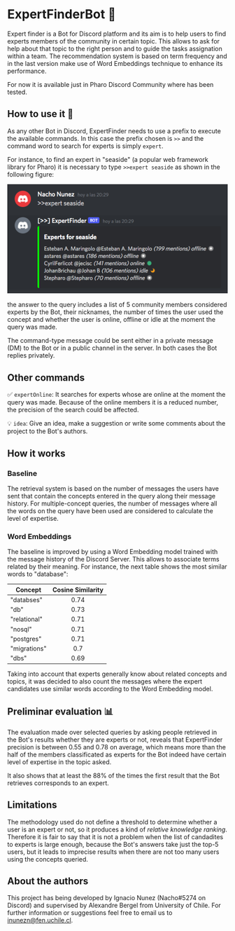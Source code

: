 # ExpertFinderBot :robot:

Expert finder is a Bot for Discord platform and its aim is to help users to find experts members of the community in certain topic. 
This allows to ask for help about that topic to the right person and to guide the tasks assignation within a team.
The recommendation system is based on term frequency and in the last version make use of Word Embeddings technique to enhance its performance.

For now it is available just in Pharo Discord Community where has been tested.

## How to use it :monocle_face:

As any other Bot in Discord, ExpertFinder needs to use a prefix to execute the available commands. 
In this case the prefix chosen is ``>>`` and the command word to search for experts is simply ``expert``.

For instance, to find an expert in "seaside" (a popular web framework library for Pharo) it is necessary 
to type ``>>expert seaside`` as shown in the following figure:

<p align="center">
  <img src="https://github.com/inunezn7/ExpertFinderBot/blob/master/figures/queryExample.png">
</p>

the answer to the query includes a list of 5 community members considered experts by the Bot, their nicknames, the number of times the user used the concept
and whether the user is online, offline or idle at the moment the query was made.

The command-type message could be sent either in a private message (DM) to the Bot or in a public channel in the server. 
In both cases the Bot replies privately.

## Other commands

:white_check_mark:  ``expertOnline``: It searches for experts whose are online at the moment the query was made. 
Because of the online members it is a reduced number, the precision of the search could be affected.

:bulb:  ``idea``: Give an idea, make a suggestion or write some comments about the project to the Bot's authors.

## How it works

### Baseline

The retrieval system is based on the number of messages the users have sent that contain the concepts entered in the query along their message history.
For multiple-concept queries, the number of messages where all the words on the query have been used are considered to calculate the level of expertise.

### Word Embeddings

The baseline is improved by using a Word Embedding model trained with the message history of the Discord Server. 
This allows to associate terms related by their meaning. For instance, the next table shows the most similar words to "database":

| Concept       | Cosine Similarity   |
| ------------- |:-------------------:|
|"databses"     | 0.74      |
|"db"           | 0.73      |
|"relational"   | 0.71      |
|"nosql"        | 0.71      |
|"postgres"     | 0.71      |
|"migrations"   | 0.7       |
|"dbs"          | 0.69      |

Taking into account that experts generally know about related concepts and topics, it was decided to also count the messages where the expert candidates
use similar words according to the Word Embedding model.

## Preliminar evaluation :bar_chart:

The evaluation made over selected queries by asking people retrieved in the Bot's results whether they are experts or not, 
reveals that ExpertFinder precision is between 0.55 and 0.78 on average, which means more than the half of the members classificated as 
experts for the Bot indeed have certain level of expertise in the topic asked.

It also shows that at least the 88% of the times the first result that the Bot retrieves corresponds to an expert.

## Limitations

The methodology used do not define a threshold to determine whether a user is an expert or not, so it produces a kind of *relative knowledge ranking*.
Therefore it is fair to say that it is not a problem when the list of candadites to experts is large enough, because the Bot's answers take just the top-5 users,
but it leads to imprecise results when there are not too many users using the concepts queried.

## About the authors

This project has being developed by Ignacio Nunez (Nacho#5274 on Discord) and supervised by Alexandre Bergel from University of Chile.
For further information or suggestions feel free to email us to inunezn@fen.uchile.cl.

